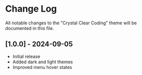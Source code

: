 # Change Log

All notable changes to the "Crystal Clear Coding" theme will be documented in this file.

## [1.0.0] - 2024-09-05
- Initial release
- Added dark and light themes
- Improved menu hover states